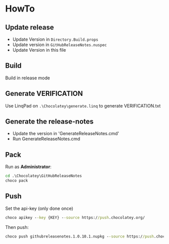 # HowTo

## Update release
- Update Version in `Directory.Build.props`
- Update version in `GitHubReleaseNotes.nuspec`
- Update Version in this file

## Build
Build in release mode

## Generate VERIFICATION
Use LinqPad on `.\Chocolatey\generate.linq` to generate VERIFICATION.txt

## Generate the release-notes
- Update the version in 'GenerateReleaseNotes.cmd'
- Run GenerateReleaseNotes.cmd

## Pack
Run as **Administrator**:
``` cmd
cd .\Chocolatey\GitHubReleaseNotes
choco pack
```

## Push
Set the api-key (only done once)
``` cmd
choco apikey --key {KEY} --source https://push.chocolatey.org/
```

Then push:
``` cmd
choco push githubreleasenotes.1.0.10.1.nupkg --source https://push.chocolatey.org/
```